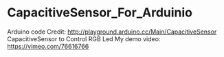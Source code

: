 CapacitiveSensor_For_Arduinio
===========================
Arduino code
Credit: http://playground.arduino.cc/Main/CapacitiveSensor
CapacitiveSensor to Control RGB Led 
My demo video: https://vimeo.com/76616766

